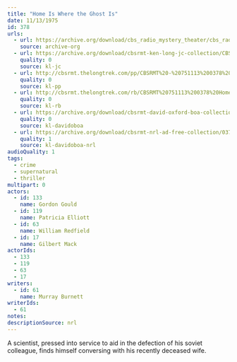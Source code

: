 ```yaml
---
title: "Home Is Where the Ghost Is"
date: 11/13/1975
id: 378
urls: 
  - url: https://archive.org/download/cbs_radio_mystery_theater/cbs_radio_mystery_theater-0351-0400.zip/cbs_radio_mystery_theater-0351-0400%2Fcbsrmt_0378_home_is_where_the_ghost_is.mp3
    source: archive-org
  - url: https://archive.org/download/cbsrmt-ken-long-jc-collection/CBSRMT - 751113 0378 Home Is Where The Ghost Is vbr fb2_jc.mp3
    quality: 0
    source: kl-jc
  - url: http://cbsrmt.thelongtrek.com/pp/CBSRMT%20-%20751113%200378%20Home%20Is%20Where%20the%20Ghost%20Is_pp.mp3
    quality: 0
    source: kl-pp
  - url: http://cbsrmt.thelongtrek.com/rb/CBSRMT%20751113%200378%20Home%20Is%20Where%20the%20Ghost%20Is_wuwm%20(repeat%204_11_76).mp3
    quality: 0
    source: kl-rb
  - url: https://archive.org/download/cbsrmt-david-oxford-boa-collection/CBSRMT-751113-0378-repeated-760111-Home-Is-Where-the-Ghost-Is-(128-44)_WUWM-FM-{BoA}.mp3
    quality: 0
    source: kl-davidoboa
  - url: https://archive.org/download/cbsrmt-nrl-ad-free-collection/0378%20CBSRMT-751113-0378-repeated-760111-Home-Is-Where-the-Ghost-Is-(128-44)_WUWM-FM-%7BBoA%7D%20(no%20ads).mp3
    quality: 1
    source: kl-davidoboa-nrl
audioQuality: 1
tags: 
  - crime
  - supernatural
  - thriller
multipart: 0
actors:  
  - id: 133
    name: Gordon Gould  
  - id: 119
    name: Patricia Elliott  
  - id: 63
    name: William Redfield  
  - id: 17
    name: Gilbert Mack
actorIds:  
  - 133  
  - 119  
  - 63  
  - 17
writers:  
  - id: 61
    name: Murray Burnett
writerIds:  
  - 61
notes: 
descriptionSource: nrl
---
```

A scientist, pressed into service to aid in the defection of his soviet colleague, finds himself conversing with his recently deceased wife.
